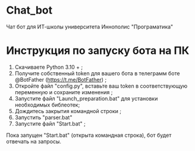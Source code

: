 # Chat_bot
Чат бот для ИТ-школы университета Иннополис "Програматика"

# Инструкция по запуску бота на ПК
1) Скачиваете Python 3.10 + ;
2) Получите собственный token для вашего бота в телеграмм боте @BotFather (https://t.me/BotFather) ;
3) Откройте файл "config.py", вставьте ваш token в соответствующую переменную и сохраните изменения ;
4) Запустите файл "Launch_preparation.bat" для установки необходимых библеотек;
5) Дождитесь закрытия командной строки ;
6) Запустить "parser.bat"
7) Запустите файл "Start.bat" ;

Пока  запущен "Start.bat" (открыта командная строка), бот будет отвечать на запросы.

